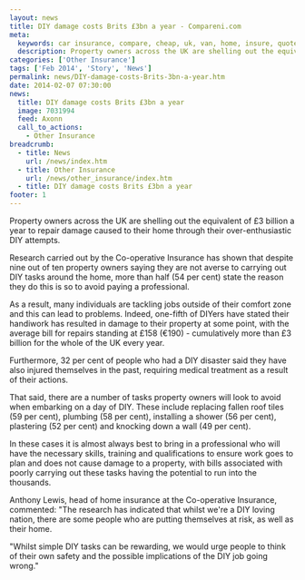 ```yaml
---
layout: news
title: DIY damage costs Brits £3bn a year - Compareni.com
meta:
  keywords: car insurance, compare, cheap, uk, van, home, insure, quotes, online, comparison, bike, loans, life
  description: Property owners across the UK are shelling out the equivalent of &pound;3 billion a year to repair damage caused to their home through their over-enthusiastic DIY attempts
categories: ['Other Insurance']
tags: ['Feb 2014', 'Story', 'News']
permalink: news/DIY-damage-costs-Brits-3bn-a-year.htm
date: 2014-02-07 07:30:00
news:
  title: DIY damage costs Brits £3bn a year
  image: 7031994
  feed: Axonn
  call_to_actions:
    - Other Insurance
breadcrumb:
  - title: News
    url: /news/index.htm
  - title: Other Insurance
    url: /news/other_insurance/index.htm
  - title: DIY damage costs Brits £3bn a year
footer: 1
---
```


Property owners across the UK are shelling out the equivalent of &pound;3 billion a year to repair damage caused to their home through their over-enthusiastic DIY attempts.

Research carried out by the Co-operative Insurance has shown that despite nine out of ten property owners saying they are not averse to carrying out DIY tasks around the home, more than half (54 per cent) state the reason they do this is so to avoid paying a professional.

As a result, many individuals are tackling jobs outside of their comfort zone and this can lead to problems. Indeed, one-fifth of DIYers have stated their handiwork has resulted in damage to their property at some point, with the average bill for repairs standing at &pound;158 (&euro;190) - cumulatively more than &pound;3 billion for the whole of the UK every year.

Furthermore, 32 per cent of people who had a DIY disaster said they have also injured themselves in the past, requiring medical treatment as a result of their actions.

That said, there are a number of tasks property owners will look to avoid when embarking on a day of DIY. These include replacing fallen roof tiles (59 per cent), plumbing (58 per cent), installing a shower (56 per cent), plastering (52 per cent) and knocking down a wall (49 per cent).

In these cases it is almost always best to bring in a professional who will have the necessary skills, training and qualifications to ensure work goes to plan and does not cause damage to a property, with bills associated with poorly carrying out these tasks having the potential to run into the thousands.

Anthony Lewis, head of home insurance at the Co-operative Insurance, commented: &quot;The research has indicated that whilst we&#39;re a DIY loving nation, there are some people who are putting themselves at risk, as well as their home.

&quot;Whilst simple DIY tasks can be rewarding, we would urge people to think of their own safety and the possible implications of the DIY job going wrong.&quot;
